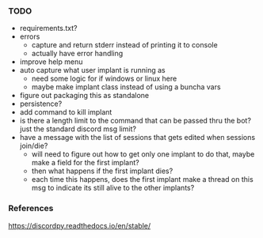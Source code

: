 ### TODO
- requirements.txt?
- errors
  - capture and return stderr instead of printing it to console
  - actually have error handling
- improve help menu
- auto capture what user implant is running as
  - need some logic for if windows or linux here
  - maybe make implant class instead of using a buncha vars
- figure out packaging this as standalone
- persistence?
- add command to kill implant
- is there a length limit to the command that can be passed thru the bot? just the standard discord msg limit?
- have a message with the list of sessions that gets edited when sessions join/die?
  - will need to figure out how to get only one implant to do that, maybe make a field for the first implant?
  - then what happens if the first implant dies?
  - each time this happens, does the first implant make a thread on this msg to indicate its still alive to the other implants?

### References
https://discordpy.readthedocs.io/en/stable/
